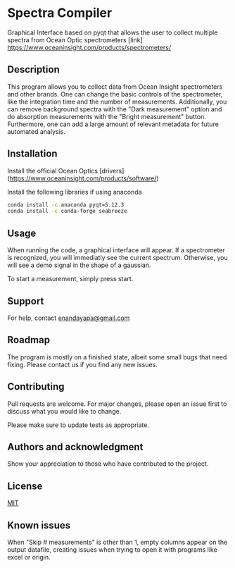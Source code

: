# Spectra Compiler
Graphical Interface based on pyqt that allows the user to collect multiple spectra from Ocean Optic spectrometers [link] https://www.oceaninsight.com/products/spectrometers/


## Description
This program allows you to collect data from Ocean Insight spectrometers and other brands. 
One can change the basic controls of the spectrometer, like the integration time and the number of measurements.
Additionally, you can remove background spectra with the "Dark measurement" option and do absorption measurements with the "Bright measurement" button.
Furthermore, one can add a large amount of relevant metadata for future automated analysis.

## Installation
Install the official Ocean Optics [drivers] (https://www.oceaninsight.com/products/software/)

Install the following libraries if using anaconda

```bash
conda install -c anaconda pyqt=5.12.3
conda install -c conda-forge seabreeze
```

## Usage
When running the code, a graphical interface will appear. If a spectrometer is recognized, you will immediatly see the current spectrum. Otherwise, you will see a demo signal in the shape of a gaussian.

To start a measurement, simply press start.

## Support
For help, contact enandayapa@gmail.com

## Roadmap
The program is mostly on a finished state, albeit some small bugs that need fixing. 
Please contact us if you find any new issues.

## Contributing
Pull requests are welcome. For major changes, please open an issue first to discuss what you would like to change.

Please make sure to update tests as appropriate.

## Authors and acknowledgment
Show your appreciation to those who have contributed to the project.

## License
[MIT](https://choosealicense.com/licenses/mit/)

## Known issues
When "Skip # measurements" is other than 1, empty columns appear on the output datafile, creating issues when trying to open it with programs like excel or origin.
